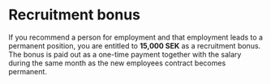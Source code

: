 # Recruitment bonus
If you recommend a person for employment and that employment leads to a permanent position, you are entitled to **15,000 SEK** as a recruitment bonus. The bonus is paid out as a one-time payment together with the salary during the same month as the new employees contract becomes permanent.
